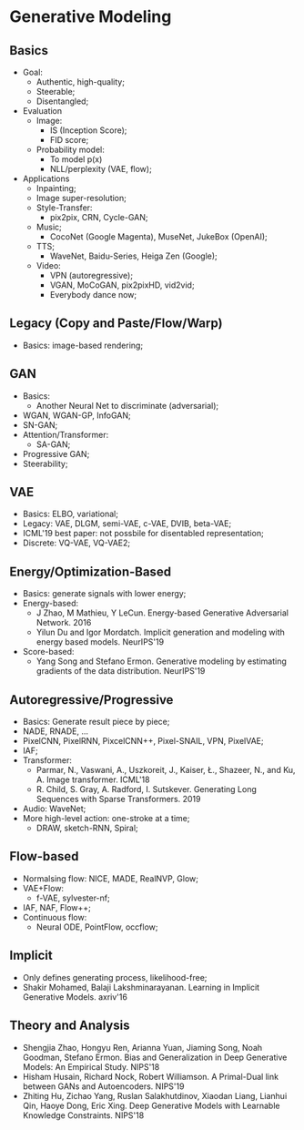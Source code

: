 # Generative Modeling

## Basics
- Goal:
	- Authentic, high-quality;
	- Steerable;
	- Disentangled;
- Evaluation
	- Image:
		- IS (Inception Score);
		- FID score;
	- Probability model:
		- To model p(x)
		- NLL/perplexity (VAE, flow);
- Applications
	- Inpainting;
	- Image super-resolution;
	- Style-Transfer:
		- pix2pix, CRN, Cycle-GAN;
	- Music;
		- CocoNet (Google Magenta), MuseNet, JukeBox (OpenAI);
	- TTS;
		- WaveNet, Baidu-Series, Heiga Zen (Google);
	- Video:
		- VPN (autoregressive);
		- VGAN, MoCoGAN, pix2pixHD, vid2vid;
		- Everybody dance now;

## Legacy (Copy and Paste/Flow/Warp)
- Basics: image-based rendering;

## GAN
- Basics:
	- Another Neural Net to discriminate (adversarial);
- WGAN, WGAN-GP, InfoGAN;
- SN-GAN;
- Attention/Transformer:
	- SA-GAN;
- Progressive GAN;
- Steerability;

## VAE
- Basics: ELBO, variational;
- Legacy: VAE, DLGM, semi-VAE, c-VAE, DVIB, beta-VAE;
- ICML'19 best paper: not possbile for disentabled representation;
- Discrete: VQ-VAE, VQ-VAE2;

## Energy/Optimization-Based
- Basics: generate signals with lower energy;
- Energy-based:
	- J Zhao, M Mathieu, Y LeCun. Energy-based Generative Adversarial Network. 2016
	- Yilun Du and Igor Mordatch. Implicit generation and modeling with energy based models. NeurIPS'19
- Score-based:
	- Yang Song and Stefano Ermon. Generative modeling by estimating gradients of the data distribution. NeurIPS'19

## Autoregressive/Progressive
- Basics: Generate result piece by piece;
- NADE, RNADE, ...
- PixelCNN, PixelRNN, PixcelCNN++, Pixel-SNAIL, VPN, PixelVAE;
- IAF;
- Transformer:
	- Parmar, N., Vaswani, A., Uszkoreit, J., Kaiser, Ł., Shazeer, N., and Ku, A. Image transformer. ICML'18
	- R. Child, S. Gray, A. Radford, I. Sutskever. Generating Long Sequences with Sparse Transformers. 2019
- Audio: WaveNet;
- More high-level action: one-stroke at a time;
	- DRAW, sketch-RNN, Spiral;

## Flow-based
- Normalsing flow: NICE, MADE, RealNVP, Glow;
- VAE+Flow:
	- f-VAE, sylvester-nf;
- IAF, NAF, Flow++;
- Continuous flow:
	- Neural ODE, PointFlow, occflow;

## Implicit
- Only defines generating process, likelihood-free;
- Shakir Mohamed, Balaji Lakshminarayanan. Learning in Implicit Generative Models. axriv'16

## Theory and Analysis
- Shengjia Zhao, Hongyu Ren, Arianna Yuan, Jiaming Song, Noah Goodman, Stefano Ermon. Bias and Generalization in Deep Generative Models: An Empirical Study. NIPS'18
- Hisham Husain, Richard Nock, Robert Williamson. A Primal-Dual link between GANs and Autoencoders. NIPS'19
- Zhiting Hu, Zichao Yang, Ruslan Salakhutdinov, Xiaodan Liang, Lianhui Qin, Haoye Dong, Eric Xing. Deep Generative Models with Learnable Knowledge Constraints. NIPS'18
